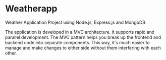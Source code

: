 # Weatherapp
 Weather Application Project using Node.js, Express.js and MongoDB.
 
The application is developed in a MVC architecture. It supports rapid and parallel development. The MVC pattern helps you break up the frontend and backend code into separate components. This way, it's much easier to manage and make changes to either side without them interfering with each other.
